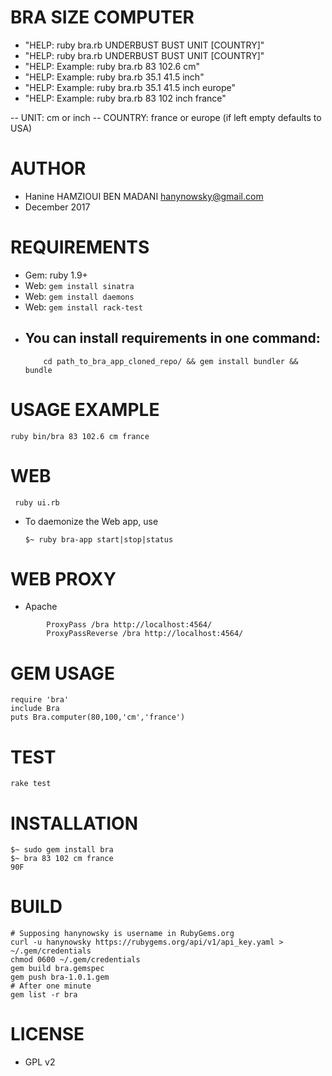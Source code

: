 BRA SIZE COMPUTER
=================
- "HELP: ruby bra.rb UNDERBUST BUST UNIT [COUNTRY]"
- "HELP: ruby bra.rb UNDERBUST BUST UNIT [COUNTRY]"
- "HELP: Example: ruby bra.rb 83 102.6 cm"
- "HELP: Example: ruby bra.rb 35.1 41.5 inch"
- "HELP: Example: ruby bra.rb 35.1 41.5 inch europe"
- "HELP: Example: ruby bra.rb 83 102 inch france"

-- UNIT: cm or inch
-- COUNTRY: france or europe (if left empty defaults to USA)

AUTHOR
======
- Hanine HAMZIOUI BEN MADANI <hanynowsky@gmail.com>
- December 2017

REQUIREMENTS
===========
- Gem: ruby 1.9+
- Web: ```gem install sinatra```
- Web: ```gem install daemons```
- Web: ```gem install rack-test```
- You can install requirements in one command:
	-- 
	```
		cd path_to_bra_app_cloned_repo/ && gem install bundler && bundle 
	```

USAGE EXAMPLE
=============
```ruby bin/bra 83 102.6 cm france```

WEB
===
``` ruby ui.rb```
- To daemonize the Web app, use 
	```
	$~ ruby bra-app start|stop|status 
	```

WEB PROXY
=========
- Apache
``` 
        ProxyPass /bra http://localhost:4564/
        ProxyPassReverse /bra http://localhost:4564/
```

GEM USAGE
========
``` 
require 'bra'
include Bra
puts Bra.computer(80,100,'cm','france')
```

TEST
====
```rake test```

INSTALLATION
============
```
$~ sudo gem install bra
$~ bra 83 102 cm france
90F

```

BUILD
=====
```
# Supposing hanynowsky is username in RubyGems.org
curl -u hanynowsky https://rubygems.org/api/v1/api_key.yaml > ~/.gem/credentials
chmod 0600 ~/.gem/credentials
gem build bra.gemspec
gem push bra-1.0.1.gem
# After one minute
gem list -r bra

```

LICENSE
=======

- GPL v2

